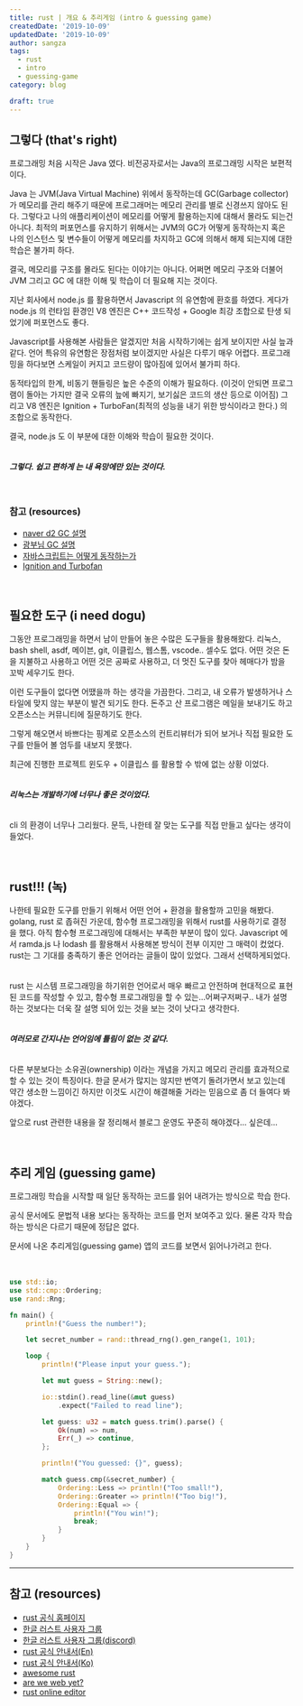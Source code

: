 ```yaml
---
title: rust | 개요 & 추리게임 (intro & guessing game)
createdDate: '2019-10-09'
updatedDate: '2019-10-09'
author: sangza
tags:
  - rust
  - intro
  - guessing-game
category: blog

draft: true
---
```


## 그렇다 (that's right)

프로그래밍 처음 시작은 Java 였다. 비전공자로서는 Java의 프로그래밍 시작은 보편적이다.

Java 는 JVM(Java Virtual Machine) 위에서 동작하는데 GC(Garbage collector) 가 메모리를 관리 해주기 때문에 프로그래머는 메모리 관리를 별로 신경쓰지 않아도 된다. 그렇다고 나의 애플리케이션이 메모리를 어떻게 활용하는지에 대해서 몰라도 되는건 아니다. 최적의 퍼포먼스를 유지하기 위해서는 JVM의 GC가 어떻게 동작하는지 혹은 나의 인스턴스 및 변수들이 어떻게 메모리를 차지하고 GC에 의해서 해제 되는지에 대한 학습은 불가피 하다.

결국, 메모리를 구조를 몰라도 된다는 이야기는 아니다. 어쩌면 메모리 구조와 더불어 JVM 그리고 GC 에 대한 이해 및 학습이 더 필요해 지는 것이다.

지난 회사에서 node.js 를 활용하면서 Javascript 의 유연함에 환호를 하였다. 게다가 node.js 의 런타임 환경인 V8 엔진은 C++ 코드작성 + Google 최강 조합으로 탄생 되었기에 퍼포먼스도 좋다.

Javascript를 사용해본 사람들은 알겠지만 처음 시작하기에는 쉽게 보이지만 사실 늪과 같다. 언어 특유의 유연함은 장점처럼 보이겠지만 사실은 다루기 매우 어렵다. 프로그래밍을 하다보면 스케일이 커지고 코드량이 많아짐에 있어서 불가피 하다.

동적타입의 한계, 비동기 핸들링은 높은 수준의 이해가 필요하다. (이것이 안되면 프로그램이 돌아는 가지만 결국 오류의 늪에 빠지기, 보기싫은 코드의 생산 등으로 이어짐) 그리고 V8 엔진은 Ignition + TurboFan(최적의 성능을 내기 위한 방식이라고 한다.) 의 조합으로 동작한다.

결국, node.js 도 이 부분에 대한 이해와 학습이 필요한 것이다.
<br /><br /><br />
_**그렇다. 쉽고 편하게 는 내 욕망에만 있는 것이다.**_
<br /><br /><br />

### 참고 (resources)

- [naver d2 GC 설명](https://d2.naver.com/helloworld/1329)
- [광부님 GC 설명](https://itmining.tistory.com/24)
- [자바스크립트는 어떻게 동작하는가](https://engineering.huiseoul.com/%EC%9E%90%EB%B0%94%EC%8A%A4%ED%81%AC%EB%A6%BD%ED%8A%B8%EB%8A%94-%EC%96%B4%EB%96%BB%EA%B2%8C-%EC%9E%91%EB%8F%99%ED%95%98%EB%8A%94%EA%B0%80-v8-%EC%97%94%EC%A7%84%EC%9D%98-%EB%82%B4%EB%B6%80-%EC%B5%9C%EC%A0%81%ED%99%94%EB%90%9C-%EC%BD%94%EB%93%9C%EB%A5%BC-%EC%9E%91%EC%84%B1%EC%9D%84-%EC%9C%84%ED%95%9C-%EB%8B%A4%EC%84%AF-%EA%B0%80%EC%A7%80-%ED%8C%81-6c6f9832c1d9)
- [Ignition and Turbofan](https://docs.google.com/presentation/d/1chhN90uB8yPaIhx_h2M3lPyxPgdPmkADqSNAoXYQiVE/edit#slide=id.g1357e6d1a4_0_58)
  <br /><br /><br />

## 필요한 도구 (i need dogu)

그동안 프로그래밍을 하면서 남이 만들어 놓은 수많은 도구들을 활용해왔다. 리눅스, bash shell, asdf, 메이븐, git, 이클립스, 웹스톰, vscode.. 셀수도 없다. 어떤 것은 돈을 지불하고 사용하고 어떤 것은 공짜로 사용하고, 더 멋진 도구를 찾아 헤매다가 밤을 꼬박 세우기도 한다.

이런 도구들이 없다면 어땠을까 하는 생각을 가끔한다. 그리고, 내 오류가 발생하거나 스타일에 맞지 않는 부분이 발견 되기도 한다. 돈주고 산 프로그램은 메일을 보내기도 하고 오픈소스는 커뮤니티에 질문하기도 한다.

그렇게 해오면서 바쁘다는 핑계로 오픈소스의 컨트리뷰터가 되어 보거나 직접 필요한 도구를 만들어 볼 엄두를 내보지 못했다.

최근에 진행한 프로젝트 윈도우 + 이클립스 를 활용할 수 밖에 없는 상황 이었다.
<br /><br /><br />
_**리눅스는 개발하기에 너무나 좋은 것이었다.**_
<br /><br /><br />
cli 의 환경이 너무나 그리웠다. 문득, 나한테 잘 맞는 도구를 직접 만들고 싶다는 생각이 들었다.
<br /><br /><br />

## rust!!! (녹)

나한테 필요한 도구를 만들기 위해서 어떤 언어 + 환경을 활용할까 고민을 해봤다. golang, rust 로 좁혀진 가운데, 함수형 프로그래밍을 위해서 rust를 사용하기로 결정을 했다. 아직 함수형 프로그래밍에 대해서는 부족한 부분이 많이 있다. Javascript 에서 ramda.js 나 lodash 를 활용해서 사용해본 방식이 전부 이지만 그 매력이 컸었다. rust는 그 기대를 충족하기 좋은 언어라는 글들이 많이 있었다. 그래서 선택하게되었다.
<br /><br /><br />
rust 는 시스템 프로그래밍을 하기위한 언어로서 매우 빠르고 안전하며 현대적으로 표현된 코드를 작성할 수 있고, 함수형 프로그래밍을 할 수 있는...어쩌구저쩌구..
내가 설명하는 것보다는 더욱 잘 설명 되어 있는 것을 보는 것이 낫다고 생각한다.
<br /><br /><br />
_**여러모로 간지나는 언어임에 틀림이 없는 것 같다.**_
<br /><br /><br />
다른 부분보다는 소유권(ownership) 이라는 개념을 가지고 메모리 관리를 효과적으로 할 수 있는 것이 특징이다. 한글 문서가 많지는 않지만 번역기 돌려가면서 보고 있는데 약간 생소한 느낌이긴 하지만 이것도 시간이 해결해줄 거라는 믿음으로 좀 더 들여다 봐야겠다.

앞으로 rust 관련한 내용을 잘 정리해서 블로그 운영도 꾸준히 해야겠다... 싶은데...
<br /><br /><br />

## 추리 게임 (guessing game)

프로그래밍 학습을 시작할 때 일단 동작하는 코드를 읽어 내려가는 방식으로 학습 한다.

공식 문서에도 문법적 내용 보다는 동작하는 코드를 먼저 보여주고 있다. 물론 각자 학습하는 방식은 다르기 때문에 정답은 없다.

문서에 나온 추리게임(guessing game) 앱의 코드를 보면서 읽어나가려고 한다.
<br /><br /><br />

```rust
use std::io;
use std::cmp::Ordering;
use rand::Rng;

fn main() {
    println!("Guess the number!");

    let secret_number = rand::thread_rng().gen_range(1, 101);

    loop {
        println!("Please input your guess.");

        let mut guess = String::new();

        io::stdin().read_line(&mut guess)
            .expect("Failed to read line");

        let guess: u32 = match guess.trim().parse() {
            Ok(num) => num,
            Err(_) => continue,
        };

        println!("You guessed: {}", guess);

        match guess.cmp(&secret_number) {
            Ordering::Less => println!("Too small!"),
            Ordering::Greater => println!("Too big!"),
            Ordering::Equal => {
                println!("You win!");
                break;
            }
        }
    }
}
```

<hr />

## 참고 (resources)

- [rust 공식 홈페이지](https://rust-lang.org/)
- [한글 러스트 사용자 그룹](https://rust-kr.org/)
- [한글 러스트 사용자 그룹(discord)](https://discordapp.com/channels/487203989830631435/487203989830631438)
- [rust 공식 안내서(En)](https://doc.rust-lang.org/stable/book/index.html)
- [rust 공식 안내서(Ko)](https://rinthel.github.io/rust-lang-book-ko/)
- [awesome rust](https://github.com/rust-unofficial/awesome-rust)
- [are we web yet?](http://www.arewewebyet.org/)
- [rust online editor](https://repl.it/languages/rust)
